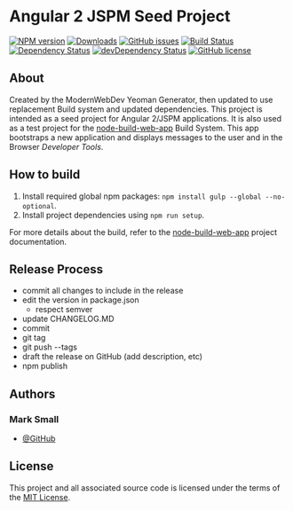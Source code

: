 # Angular 2 JSPM Seed Project

[![NPM version](https://img.shields.io/badge/npm-3.8.6-blue.svg)](https://www.npmjs.com/package/angular2-jspm-seed)
[![Downloads](https://img.shields.io/npm/dm/angular2-jspm-seed.svg)](https://www.npmjs.com/package/angular2-jspm-seed)
[![GitHub issues](https://img.shields.io/github/issues/marksmall/angular2-jspm-seed.svg)](https://github.com/marksmall/angular2-jspm-seed/issues)
[![Build Status](https://travis-ci.org/marksmall/angular2-jspm-seed.svg?branch=master)](https://travis-ci.org/marksmall/angular2-jspm-seed)
[![Dependency Status](https://david-dm.org/marksmall/angular2-jspm-seed.svg)](https://david-dm.org/marksmall/angular2-jspm-seed)
[![devDependency Status](https://david-dm.org/marksmall/angular2-jspm-seed/dev-status.svg)](https://david-dm.org/marksmall/angular2-jspm-seed#info=devDependencies)
[![GitHub license](https://img.shields.io/badge/license-MIT-blue.svg)](https://raw.githubusercontent.com/marksmall/angular2-jspm-seed/master/LICENSE.MD)


## About
Created by the ModernWebDev Yeoman Generator, then updated to use replacement Build system and updated dependencies.
This project is intended as a seed project for Angular 2/JSPM applications. It is also used as a test project for the
[node-build-web-app](https://github.com/marksmall/node-build-web-app) Build System. This app bootstraps a new application
and displays messages to the user and in the Browser *Developer Tools*.


## How to build

1. Install required global npm packages: `npm install gulp --global --no-optional`.
1. Install project dependencies using `npm run setup`.

For more details about the build, refer to the [node-build-web-app](https://github.com/marksmall/node-build-web-app)
project documentation.


## Release Process
* commit all changes to include in the release
* edit the version in package.json
  * respect semver
* update CHANGELOG.MD
* commit
* git tag <version>
* git push --tags
* draft the release on GitHub (add description, etc)
* npm publish

## Authors
### Mark Small
* [@GitHub](https://github.com/marksmall)

## License
This project and all associated source code is licensed under the terms of the [MIT License](https://en.wikipedia.org/wiki/MIT_License).
